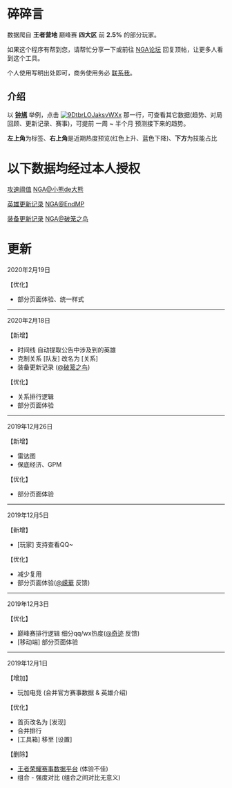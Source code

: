 # 碎碎言
数据爬自 **王者营地** 巅峰赛 **四大区** 前 **2.5%** 的部分玩家。

如果这个程序有帮到您，请帮忙分享一下或前往 [NGA论坛](https://ngabbs.com/read.php?tid=20600695) 回复顶帖，让更多人看到这个工具。

个人使用写明出处即可，商务使用务必 [联系我](http://wpa.qq.com/msgrd?v=3&uin=947065098&site=qq&menu=yes)。

## 介绍
以 [**钟馗**](/hero/175/info) 举例，点击 [![9DtbrLOJaksvWXx](https://i.loli.net/2019/12/29/9DtbrLOJaksvWXx.jpg)](/hero/175/info) 那一行，可查看其它数据(趋势、对局回顾、更新记录、赛事)，可提前 一周 ~ 半个月 预测接下来的趋势。

**左上角**为标签、**右上角**是近期热度预览(红色上升、蓝色下降)、**下方**为技能占比

# 以下数据均经过本人授权

[攻速阈值](https://ngabbs.com/read.php?tid=12677614) [NGA@小熊de大熊](https://ngabbs.com/nuke.php?func=ucp&__inchst=UTF-8&username=%E5%B0%8F%E7%86%8Ade%E5%A4%A7%E7%86%8A)

[英雄更新记录](https://ngabbs.com/read.php?tid=11986763) [NGA@EndMP](https://ngabbs.com/nuke.php?func=ucp&__inchst=UTF-8&username=EndMP)

[装备更新记录](https://ngabbs.com/read.php?tid=19902976) [NGA@破笼之鸟](https://ngabbs.com/nuke.php?func=ucp&__inchst=UTF-8&username=%E7%A0%B4%E7%AC%BC%E4%B9%8B%E9%B8%9F)

# 更新
2020年2月19日

【优化】

* 部分页面体验、统一样式

---
2020年2月18日

【新增】

* 时间线 自动提取公告中涉及到的英雄
* 克制关系 [队友] 改名为 [关系]
* 装备更新记录 ([@破笼之鸟](https://ngabbs.com/nuke.php?func=ucp&uid=60714947))

【优化】

* 关系排行逻辑
* 部分页面体验

---

2019年12月26日

【新增】

* 雷达图
* 保底经济、GPM

【优化】

* 部分页面体验

---

2019年12月5日

【新增】

* [玩家] 支持查看QQ~

【优化】

* 减少复用
* 部分页面体验([@嵘華]() 反馈)

---

2019年12月3日

【优化】

* 巅峰赛排行逻辑 细分qq/wx热度([@奇迹](https://ngabbs.com/nuke.php?func=ucp&uid=60050519) 反馈)
* [移动端] 部分页面体验

---

2019年12月1日

【增加】
* 玩加电竞 (合并官方赛事数据 & 英雄介绍)

【优化】

* 首页改名为 [发现]
* 合并排行
* [工具箱] 移至 [设置]

【删除】
* [王者荣耀赛事数据平台](https://datamore.qq.com/project/wzmatch/dist/index.html#/) (体验不佳)
* 组合 - 强度对比 (组合之间对比无意义)